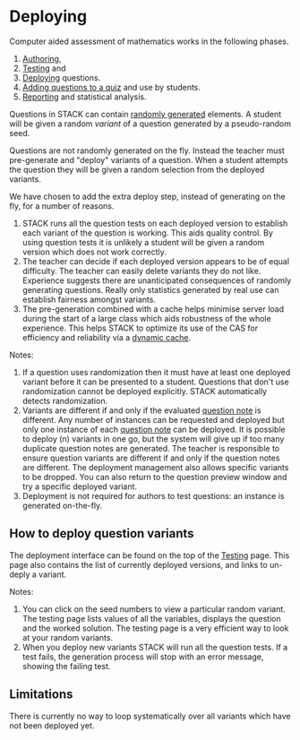# Deploying

Computer aided assessment of mathematics works in the following phases.

1. [Authoring](../Authoring/index.md),
2. [Testing](Testing.md) and
3. [Deploying](Deploying.md) questions.
4. [Adding questions to a quiz](Quiz.md) and use by students.
5. [Reporting](Reporting.md) and statistical analysis.

Questions in STACK can contain [randomly generated](../CAS/Random.md) elements.  A student will be given a random _variant_ of a question generated by a pseudo-random seed.

Questions are not randomly generated on the fly.  Instead the teacher must pre-generate and "deploy" variants of a question.  When a student attempts the question they will be given a random selection from the deployed variants.

We have chosen to add the extra deploy step, instead of generating on the fly, for a number of reasons.

1. STACK runs all the question tests on each deployed version to establish each variant of the question is working. This aids quality control. By using question tests it is unlikely a student will be given a random version which does not work correctly.
2. The teacher can decide if each deployed version appears to be of equal difficulty.  The teacher can easily delete variants they do not like.  Experience suggests there are unanticipated consequences of randomly generating questions.  Really only statistics generated by real use can establish fairness amongst variants.
3. The pre-generation combined with a cache helps minimise server load during the start of a large class which aids robustness of the whole experience.  This helps STACK to optimize its use of the CAS for efficiency and reliability via a [dynamic cache](../Developer/Question_state_caching.md).

Notes:

1. If a question uses randomization then it must have at least one deployed variant before it can be presented to a student. Questions that don't use randomization cannot be deployed explicitly.  STACK automatically detects randomization.
2. Variants are different if and only if the evaluated [question note](Question_note.md) is different. Any number of instances can be requested and deployed but only one instance of each [question note](Question_note.md) can be deployed.  It is possible to deploy \(n\) variants in one go, but the system will give up if too many duplicate question notes are generated.  The teacher is responsible to ensure question variants are different if and only if the question notes are different.  The deployment management also allows specific variants to be dropped.  You can also return to the question preview window and try a specific deployed variant.
3. Deployment is not required for authors to test questions: an instance is generated on-the-fly.

## How to deploy question variants ##

The deployment interface can be found on the top of the [Testing](Testing.md) page.  This page also contains the list of currently deployed versions, and links to un-deply a variant.

Notes:

1. You can click on the seed numbers to view a particular random variant.  The testing page lists values of all the variables, displays the question and the worked solution.  The testing page is a very efficient way to look at your random variants.
2. When you deploy new variants STACK will run all the question tests.  If a test fails, the generation process will stop with an error message, showing the failing test.


## Limitations ## 

There is currently no way to loop systematically over all variants which have not been deployed yet.
